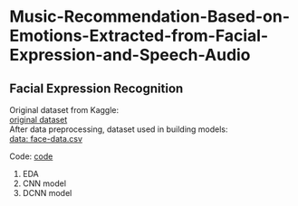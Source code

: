 # Music-Recommendation-Based-on-Emotions-Extracted-from-Facial-Expression-and-Speech-Audio

## Facial Expression Recognition
Original dataset from Kaggle: <br>
[original dataset](https://github.com/tsaokaiting/Music-Recommendation-Based-on-Emotions-Extracted-from-Facial-Expression-and-Speech-Audio/releases/tag/v0)<br>
After data preprocessing, dataset used in building models: <br>
[data: face-data.csv](https://github.com/tsaokaiting/Music-Recommendation-Based-on-Emotions-Extracted-from-Facial-Expression-and-Speech-Audio/releases/tag/v1)<br>

Code: [code](https://github.com/tsaokaiting/Music-Recommendation-Based-on-Emotions-Extracted-from-Facial-Expression-and-Speech-Audio/tree/main/Facial%20Expression%20Recognition)<br>
1. EDA <br>
2. CNN model <br>
3. DCNN model <br>

